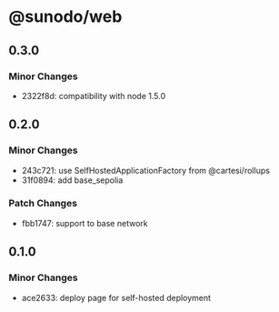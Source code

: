 # @sunodo/web

## 0.3.0

### Minor Changes

- 2322f8d: compatibility with node 1.5.0

## 0.2.0

### Minor Changes

- 243c721: use SelfHostedApplicationFactory from @cartesi/rollups
- 31f0894: add base_sepolia

### Patch Changes

- fbb1747: support to base network

## 0.1.0

### Minor Changes

- ace2633: deploy page for self-hosted deployment
